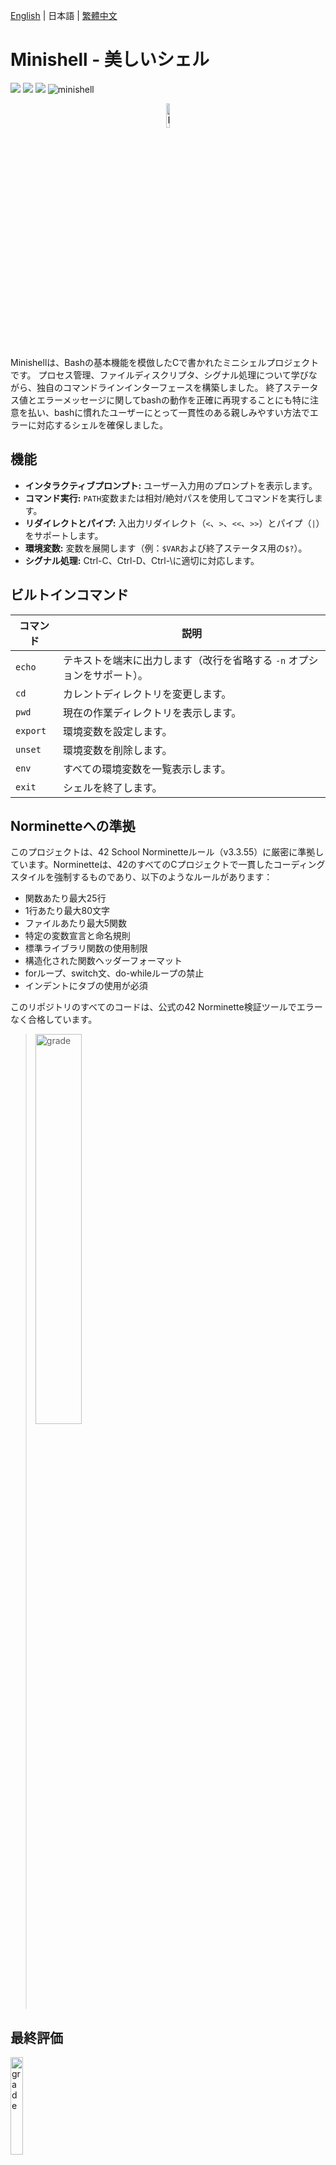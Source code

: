 [English](../Readme.md) | 日本語 | [繁體中文](./Readme-zh.md)

# Minishell - 美しいシェル
<p align="left">
  <img src="https://img.shields.io/badge/-C-213a70.svg?logo=C&style=flat">
  <img src="https://img.shields.io/badge/-Linux-ea5520.svg?logo=linux&style=flat">
  <img src="https://img.shields.io/badge/Subject_Version-8.02-3E72BC.svg">
  <img src="https://github.com/cuajarsaki/minishell/actions/workflows/test.yml/badge.svg" alt="minishell">
</p>
<p align="center">
  <img src="https://github.com/cuajarsaki/minishell/blob/a5fad336ac54386db5af09fb4ca2ee568a382864/docs/minishell_icon.png" alt="Minishell 42 project badge" style="width:10%;"/>
</p>
Minishellは、Bashの基本機能を模倣したCで書かれたミニシェルプロジェクトです。
プロセス管理、ファイルディスクリプタ、シグナル処理について学びながら、独自のコマンドラインインターフェースを構築しました。
終了ステータス値とエラーメッセージに関してbashの動作を正確に再現することにも特に注意を払い、bashに慣れたユーザーにとって一貫性のある親しみやすい方法でエラーに対応するシェルを確保しました。

## 機能
- **インタラクティブプロンプト:** ユーザー入力用のプロンプトを表示します。
- **コマンド実行:** `PATH`変数または相対/絶対パスを使用してコマンドを実行します。
- **リダイレクトとパイプ:** 入出力リダイレクト（`<`、`>`、`<<`、`>>`）とパイプ（`|`）をサポートします。
- **環境変数:** 変数を展開します（例：`$VAR`および終了ステータス用の`$?`）。
- **シグナル処理:** Ctrl-C、Ctrl-D、Ctrl-\に適切に対応します。

## ビルトインコマンド
| コマンド   | 説明                                                                  |
|-----------|---------------------------------------------------------------------|
| `echo`    | テキストを端末に出力します（改行を省略する `-n` オプションをサポート）。   |
| `cd`      | カレントディレクトリを変更します。                                     |
| `pwd`     | 現在の作業ディレクトリを表示します。                                   |
| `export`  | 環境変数を設定します。                                               |
| `unset`   | 環境変数を削除します。                                               |
| `env`     | すべての環境変数を一覧表示します。                                     |
| `exit`    | シェルを終了します。                                                 |

## Norminetteへの準拠
このプロジェクトは、42 School Norminetteルール（v3.3.55）に厳密に準拠しています。Norminetteは、42のすべてのCプロジェクトで一貫したコーディングスタイルを強制するものであり、以下のようなルールがあります：

- 関数あたり最大25行
- 1行あたり最大80文字
- ファイルあたり最大5関数
- 特定の変数宣言と命名規則
- 標準ライブラリ関数の使用制限
- 構造化された関数ヘッダーフォーマット
- forループ、switch文、do-whileループの禁止
- インデントにタブの使用が必須

このリポジトリのすべてのコードは、公式の42 Norminette検証ツールでエラーなく合格しています。

><img src="https://github.com/cuajarsaki/minishell/blob/a5fad336ac54386db5af09fb4ca2ee568a382864/docs/norminette.png" alt="grade" style="width:40%;"/>

## 最終評価
<img src="https://github.com/user-attachments/assets/765ec3c2-7927-4a92-b718-ec39fc93c64d" alt="grade" style="width:20%;"/>

検証日：2025年3月9日

必須部分：100/100

ボーナス：0/15

## フローチャート（メイン）

```mermaid
  
flowchart LR
    A[mainを開始] --> B[env_listを初期化] --> C[ターミナルをセットアップ] --> D[minishellを起動] --> E[クリーンアップ] --> F[退出]
    
    D --> G[run_shell ループ]
    G --> H[シグナル処理] --> I[入力を受け取る] --> J{入力あり?}
    J -->|No| G
    J -->|Yes| K[入力を分析] --> L[入力を処理] --> M[メモリ解放] --> G

```

##  フローチャート（出力処理）
```mermaid

graph TD
    A[exec_ast] --> B[exec_command_group]
    B --> C{コマンドが存在しない？}
    C -->|Yes| D[return 0]
    C -->|No| E{単一コマンド？}
    E -->|Yes| F{ビルトインコマンドはこれらか？<br>exit/cd/unset/export}
    F -->|Yes| G[exec_cmd_builtin]
    F -->|No| H[fork]
    H -->|子プロセス| I[exec_child_process]
    H -->|親プロセス| J[exec_parent]
    E -->|No| K[process_command]
    K --> L[パイプ設定とfork]
    L --> M[fork]
    M -->|子プロセス| N[execute_child]
    M -->|親プロセス| O[親プロセスのパイプ設定]
    K --> P[exec_parent]
    B --> Q[command_group解放]
    A --> R[exit_statusを返す]
    I --> S[exec_cmd]
    N --> S
    S --> T[ファイル・ディレクトリ設定]
    T --> U[出力追記処理]
    T --> V[ヒアドキュメント処理]
    T --> W[出力上書き処理]
    T --> X[入力リダイレクト処理]
    S --> Y[ファイルディスクリプタ保存]
    S --> Z[リダイレクト適用]
    S --> AA[コマンド処理]
    AA --> AB{ビルトインコマンド？}
    AB -->|Yes| AC[ビルトイン処理]
    AB -->|No| AD[非ビルトイン実行]
    AC --> AE[ビルトインコマンド実行]
    AD --> AF[パス付きコマンド処理]
    AD --> AG[パスなしコマンド処理]
    AF --> AH[実行権限チェック]
    AG --> AI[PATHから実行ファイル検索]
    AI --> AJ[パス内で実行ファイル検索]
    AD --> AK[外部コマンド実行]
    AK --> AL[ft_execvp]
    AL --> AM[パス内でexecve試行]
    AL --> AN[execve]
    AK --> AO[perror]
    AE --> AP[shell_echo]
    AE --> AQ[shell_cd]
    AE --> AR[shell_exit]
    AE --> AS[shell_pwd]
    AE --> AT[shell_export]
    AE --> AU[shell_unset]
    AE --> AV[shell_env]
    V --> AW[ヒアドキュメント実行]
    AW --> AX[ヒアドキュメントループ]
    U --> AY[open]
    W --> AZ[open]
    X --> BA[open]
    Z --> BB[dup2]
    Y --> BC[dup]
    BB --> BD[close]
    BC --> BE[close]
    J --> BF[waitpid]
    O --> BG[close]
    L --> BH[pipe]
    BH --> BI[perror]
    BI --> BJ[exit]
    
    subgraph "初期化と実行"
        A[exec_ast]
        B[exec_command_group]
        C{コマンドが存在しない？}
        D[return 0]
        E{単一コマンド？}
        F{ビルトインコマンドはこれらか？<br>exit/cd/unset/export}
        G[exec_cmd_builtin]
        H[fork]
        I[exec_child_process]
        J[exec_parent]
        Q[command_group解放]
        R[exit_statusを返す]
    end
    
    subgraph "コマンド実行"
        K[process_command]
        L[パイプ設定とfork]
        M[fork]
        N[execute_child]
        O[親プロセスのパイプ設定]
        P[exec_parent]
        S[exec_cmd]
        T[ファイル・ディレクトリ設定]
        U[出力追記処理]
        V[ヒアドキュメント処理]
        W[出力上書き処理]
        X[入力リダイレクト処理]
        Y[ファイルディスクリプタ保存]
        Z[リダイレクト適用]
        AA[コマンド処理]
        AB{ビルトインコマンド？}
        AC[ビルトイン処理]
        AD[非ビルトイン実行]
        AE[ビルトインコマンド実行]
        AF[パス付きコマンド処理]
        AG[パスなしコマンド処理]
        AH[実行権限チェック]
        AI[PATHから実行ファイル検索]
        AJ[パス内で実行ファイル検索]
        AK[外部コマンド実行]
        AL[ft_execvp]
        AM[パス内でexecve試行]
        AN[execve]
        AO[perror]
        AP[shell_echo]
        AQ[shell_cd]
        AR[shell_exit]
        AS[shell_pwd]
        AT[shell_export]
        AU[shell_unset]
        AV[shell_env]
        AW[ヒアドキュメント実行]
        AX[ヒアドキュメントループ]
        AY[open]
        AZ[open]
        BA[open]
        BB[dup2]
        BC[dup]
        BD[close]
        BE[close]
        BF[waitpid]
        BG[close]
        BH[pipe]
        BI[perror]
        BJ[exit]
    end

```

## インストール方法
1. **リポジトリをクローンする:**
   ```bash
   git clone https://github.com/yourusername/minishell.git
   ```
2. **プロジェクトディレクトリに移動:**
   ```bash
   cd minishell
   ```
3. プロジェクトをコンパイル:
   ```bash
    make
   ```

## 使用方法
- シェルを起動:
  ```bash
  ./minishell
  ```
- プロンプトでコマンドを入力。
- 終了するには「exit」と入力するか、Ctrl-Dを押します。
